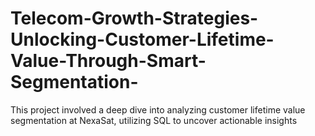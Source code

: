 # Telecom-Growth-Strategies-Unlocking-Customer-Lifetime-Value-Through-Smart-Segmentation-
This project involved a deep dive into analyzing customer lifetime value segmentation at NexaSat, utilizing SQL to uncover actionable insights
